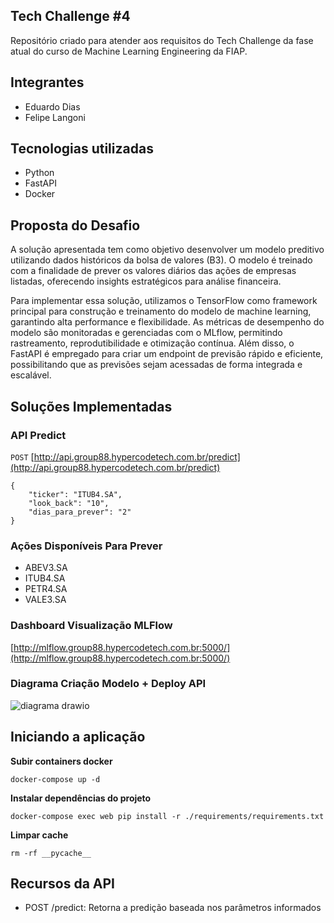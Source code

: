 ## Tech Challenge #4
Repositório criado para atender aos requisitos do Tech Challenge da fase atual do curso de Machine Learning Engineering da FIAP. 

## Integrantes
- Eduardo Dias
- Felipe Langoni

## Tecnologias utilizadas
- Python
- FastAPI
- Docker

## Proposta do Desafio
A solução apresentada tem como objetivo desenvolver um modelo preditivo utilizando dados históricos da bolsa de valores (B3). O modelo é treinado com a finalidade de prever os valores diários das ações de empresas listadas, oferecendo insights estratégicos para análise financeira.

Para implementar essa solução, utilizamos o TensorFlow como framework principal para construção e treinamento do modelo de machine learning, garantindo alta performance e flexibilidade. As métricas de desempenho do modelo são monitoradas e gerenciadas com o MLflow, permitindo rastreamento, reprodutibilidade e otimização contínua. Além disso, o FastAPI é empregado para criar um endpoint de previsão rápido e eficiente, possibilitando que as previsões sejam acessadas de forma integrada e escalável.

## Soluções Implementadas

### API Predict
`POST` [http://api.group88.hypercodetech.com.br/predict](http://api.group88.hypercodetech.com.br/predict)

```
{
    "ticker": "ITUB4.SA",
    "look_back": "10",
    "dias_para_prever": "2"
}
```

### Ações Disponíveis Para Prever
- ABEV3.SA
- ITUB4.SA
- PETR4.SA
- VALE3.SA

### Dashboard Visualização MLFlow
[http://mlflow.group88.hypercodetech.com.br:5000/](http://mlflow.group88.hypercodetech.com.br:5000/)


### Diagrama Criação Modelo + Deploy API
![diagrama drawio](https://github.com/user-attachments/assets/1f3bdf4e-411f-4da6-8c0c-48d3a0802029)

## Iniciando a aplicação
**Subir containers docker**
```
docker-compose up -d
```

**Instalar dependências do projeto**
```
docker-compose exec web pip install -r ./requirements/requirements.txt
```

**Limpar cache**
```
rm -rf __pycache__
```

## Recursos da API
- POST /predict: Retorna a predição baseada nos parâmetros informados
